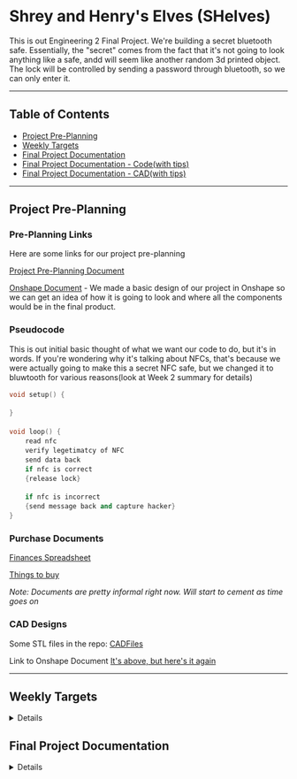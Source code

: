 # Shrey and Henry's Elves (SHelves)

This is out Engineering 2 Final Project. We're building a secret bluetooth safe. Essentially, the "secret" comes from the fact that it's not going to look anything like a safe, andd will seem like another random 3d printed object. The lock will be controlled by sending a password through bluetooth, so we can only enter it.

---

## Table of Contents

* [Project Pre-Planning](#Project-Pre-Planning)
* [Weekly Targets](#Weekly-Targets)
* [Final Project Documentation](#Final-Project-Documentation)
* [Final Project Documentation - Code(with tips)](#Code)
* [Final Project Documentation - CAD(with tips)](#CAD)

---

## Project Pre-Planning

### Pre-Planning Links

Here are some links for our project pre-planning

[Project Pre-Planning Document](https://docs.google.com/document/d/1n7HKKgamwmxf23o07j7cTV_iTXT8w2us0Eivl7ezHLk/edit)

[Onshape Document](https://cvilleschools.onshape.com/documents/396c4bae165363b393b80903/w/f6e132cf290feae134ab5437/e/f283a3afb2df00d231ba4060) - We made a basic design of our project in Onshape so we can get an idea of how it is going to look and where all the components would be in the final product.

### Pseudocode

This is out initial basic thought of what we want our code to do, but it's in words. If you're wondering why it's talking about NFCs, that's because we were actually going to make this a secret NFC safe, but we changed it to bluwtooth for various reasons(look at Week 2 summary for details)

```c++
void setup() {
    
}

void loop() {
    read nfc
    verify legetimatcy of NFC
    send data back
    if nfc is correct
    {release lock}
    
    if nfc is incorrect 
    {send message back and capture hacker}
}
```
### Purchase Documents

[Finances Spreadsheet](https://docs.google.com/spreadsheets/d/1NeZBrL9gGg3-wpjZcSCkW1YLsva8NJrKapRebr1HqUg/edit#gid=0)

[Things to buy](https://docs.google.com/document/d/1pShio0aneYviQ_E5x2Q9ebDooaYmQixlLznzhgxQQnk/edit)

*Note: Documents are pretty informal right now. Will start to cement as time goes on*

### CAD Designs

Some STL files in the repo:
[CADFiles](https://github.com/shrey45/Shrey-and-Henry-s-Elves-SHelves-/tree/main/CADfiles)

Link to Onshape Document
[It's above, but here's it again](#pre-planning-links)

---

## Weekly Targets

<details>
    
### Week 1 - 2/22/21

#### Goal

Our goal for this week is to figure how the Arduino works**

#### Week 1 Summary

We got our parts and we opened up the Arduino. The arduino that we purchased is the Arduino 33 BLE w/headers. Honestly speaking, we have no idea how to operate this thing. We have used Arduino Uno for the entirity of our "enginnering career". We have to do A LOT of research on how this arduino nano works, and how we can get it to pair with NFC. We can normally look on Google for projects similar to ours, and get ideas and inspiration, but apparently no one has done a project using Arduino Nano + NFC. Someone's got to do it sooo... I guess that's us. We researched a dew sites and used the [Arduino Reference on BLE](https://www.arduino.cc/en/Reference/ArduinoBLE) so we could learn more about it. 

**Goal Status - In progress**

#### Links used

(https://www.okdo.com/project/get-started-with-arduino-nano-33-ble) - Just visiting sites to learn more

[Arduino Reference on BLE](https://www.arduino.cc/en/Reference/ArduinoBLE)

---

### Week 2 - 3/1/21

#### Goal

Our goal is to continue working on our NFC research.

**Goal Status -**

#### Week 2 Summary

We had a major FAIL and breakthrough this week. We realized that the arduino we bought doesn't actually have a NFC reader, it's just a chip. That kind of defeated the purpose of having the arduino nano w/nfc. Our breakthrough was that we were able to use BLE instead of NFC. We slightly modified our project to be a bluetooth based compartment rather than NFC based. What happens is that when the arduino nano connects to our device through NRF connect, the box will unlock. We got that working rather easily, and also decided we wanted to have a step 2 for the unlcoking process. We haven't thought of that step though.

#### Links Used

(https://www.okdo.com/project/get-started-with-arduino-nano-33-ble) - Just visiting sites to learn more

[Arduino Reference on BLE](https://www.arduino.cc/en/Reference/ArduinoBLE)

---

### Week 3 - 3/8/21

#### Goal

Our goal is to figure out what a second step to unlocking the compartment.

**Goal Status -**

#### Week 3 Summary

We thought of stating in the code hat if only a registered device connects through BLE, then the box will open. That way other devices that randomly connect can't get in. I looked around the BLE function library and found a function called scanForAddress(). That was to scan for the bluetooth address that the Nano is connecting to. I played around with that for a bit but for some wierd reason, the adress that was popping up on my serial monitor was completely different from what my device's address was. In the end, it eneded up not working how I wanted it to, but I'll kepp working on it.

#### Links Used

[scanForAddress()](https://www.arduino.cc/en/Reference/ArduinoBLEBLEscanForAddress)

[Arduino Reference on BLE](https://www.arduino.cc/en/Reference/ArduinoBLE)

[Arduino Forums](https://forum.arduino.cc/index.php?topic=662680.0)

---

### Week 4 - 3/15/21

#### Goal

Our goal is to figure out what a second step to unlocking the compartment.

**Goal Status -**

#### Week 4 Summary

Honestly, we didn't get much progress in code this week. Still trying to work out how to add a second layer of security and other things. I also was bombarded with a lot of HW including and essay, so... yeah. Next week will be much more productive for code. We did get some prgress in CAD though! Chek out the [CADFiles](https://github.com/shrey45/Shrey-and-Henry-s-Elves-SHelves-/tree/main/CADfiles)

—

Yep, not too much. We have a good direction, just getting concepts to real things can be hard. Very hard. CAD was tweaked to be better printed.

#### Links Used

[Arduino Forums](https://forum.arduino.cc/index.php?topic=662680.0)

[Onshape link](https://cvilleschools.onshape.com/documents/396c4bae165363b393b80903/w/f6e132cf290feae134ab5437/e/29a0a14830e85418dcbea46b)

[Onshape link 2](https://cvilleschools.onshape.com/documents/c71da7297e82db234daa5424/w/67425958a3b815c674c77b8b/e/1645d67e4368d60fb1fd7d67)


---

### Week 6 - 3/31/21

#### Goal

Continue to troubleshoot Arduino <-> Device connection, and prepare CAD design for real world use.

**Goal Status - CAD is going slow, but okay. Code is running into issues.**

#### Week 6 Summary

CAD: Thickness of box has been changed, many small redesigns to fit a battery and mechanisms. Trying to design 'snap-fit' (2 links below) for the box top and bottom walls.

Code: Between the Arduino Nano, the Bluetooth Low Energy (BLE) protocol, and the walled garden of iOS, the knowledge and code that exists for this project is very very rare. Troubleshooting is being done very actively, it's just hard to keep constantly mulling over to try and find *el Dorado*.

**Once we get back from Spring Break**

Henry: First off, I'm gonna bask in the lab air. Then, I'm gonna work and hopefully start getting some locking prototypes started, maybe printing out our designs. I 100% will have a million questions, but hopefully I can try and find the answers myself.

Shrey: I'll still be at home, but I'm gonna be following the sane drill. Write, test, rewrite, and retest code. I'm just tying to figure out this code, and I'm really close, I know it. That's why it's so frustrating because I can see the light at the end of the tunnel, but it's still about a mile away.

#### Links Used

[Latest Onshape Document (Snap-fit Compartment Design)](https://cvilleschools.onshape.com/documents/6b8f4263bb016b629e189fe7/w/23d0a2824c42f47f874adfcc/e/d084e0d6af6d5dfb90115ced)

[Snap-fit Article #1](https://www.sculpteo.com/blog/2018/04/25/how-to-connect-two-parts-with-3d-printed-joints-and-snap-fits/)

[Snap-fit Article #2](https://www.3dhubs.com/knowledge-base/how-design-snap-fit-joints-3d-printing/)

[Henry's Random Links](https://github.com/shrey45/Secret-Bluetooth-Compartment/blob/main/CADfiles/RandomLinks.md)
    
</details>

## Final Project Documentation

<details>

### Summary

We initially chose the Nano 33 Ble because we saw it had NFC capabilities, and it way tiny, so we purchased that, but switching from that to bluetooth led us to a lot of problems. Eventually though, after a lot of struggles, trial and error runs, and testing, we finished the box. Kind of, atleast. We finished the theoretical proof of concept of the box, designed it completely on CAD, AND completed & tested working code, but we were unable to get the box printed because of shortage of time. Whatever we got though is pretty cool and we're happy about it! (not really we're pretty bummed out that we couldn't actually make it after lots of effort and time...) Here it is though!
    
#### Materials Used

- Arduino Nano 33 BLE
- Solenoid
- Diode
- Transistor
- Resistor
- Jumper Wires

Here are some tips for starting any project:

#### Project Tips

1. Research properly - Make aure you know about 90% of everything in your project. It's not possible to knwo EVERYTHING that you will need, because problems will arise and you'll have to work around it, but have a really good sense of it.
2. Read electronic parts' documentation - This is very helpful. You can understand all about the board, and most of the features.
3. Read carefully - This goes back to the research. Just because you see one word that you were looking for, doesn't mean it's exactly what you're looking for. Read on to make sure it isn't some other thing that would be kind of useless for your work(Kind of like if you see a sign for lemonade, but they wrote "no lemons were harmed in the making" in fine print, so you basically just wasted 50 cents on yellow colored water)
4. Whenever you're testing code and using your board, remember - *NEVER RUN A 9V BATTERY THROUGH YOUR NANO, IT WILL GET FRIED*(backed by real life evidence).


### Code

```c++

#include <ArduinoBLE.h>

BLEService ledService("19B10000-E8F2-537E-4F6C-D104768A1214"); // BLE LED Service

// BLE LED Switch Characteristic - custom 128-bit UUID, read and writable by central
BLEByteCharacteristic switchCharacteristic("19B10001-E8F2-537E-4F6C-D104768A1214", BLERead | BLEWrite);

const int ledPin = LED_BUILTIN; // pin to use for the LED

void setup() {
  Serial.begin(9600);
  while (!Serial);

  // set LED pin to output mode
  pinMode(ledPin, OUTPUT);

  // begin initialization
  if (!BLE.begin()) {
    Serial.println("starting BLE failed!");

    while (1);
  }

  // set advertised local name and service UUID:
  BLE.setLocalName("LED");
  BLE.setAdvertisedService(ledService);

  // add the characteristic to the service
  ledService.addCharacteristic(switchCharacteristic);

  // add service
  BLE.addService(ledService);

  // set the initial value for the characeristic:
  switchCharacteristic.writeValue(0);

  // start advertising
  BLE.advertise();

  Serial.println("BLE LED Peripheral");
}

void loop() {
  // listen for BLE peripherals to connect:
  BLEDevice central = BLE.central();

  // if a central is connected to peripheral:
  if (central) {
    Serial.print("Connected to central: ");
    // print the central's MAC address:
    Serial.println(central.address());

    // while the central is still connected to peripheral:
    while (central.connected()) {
      // if the remote device wrote to the characteristic,
      // use the value to control the LED:
      if (switchCharacteristic.written()) {
        if (switchCharacteristic.value()) {   // any value other than 0
          Serial.println("LED off");
          digitalWrite(ledPin, LOW);         // will turn the LED off
        } else {                              // a 0 value
          Serial.println(("LED on"));
          digitalWrite(ledPin, HIGH);          // will turn the LED on
        }
      }
    }

    // when the central disconnects, print it out:
    Serial.print(("Disconnected from central: "));
    Serial.println(central.address());
    
  }
}
```
    
*Wiring*:

<img src="SafeWiring.jpeg" alt="" width="500" height="500">

#### Reflection

---

Our time with the code was litteraly a rollercoaster ride. We had times that we felt that we were almost done, but we stumbled upon a huge problem right after. Sometimes, it felt like we couldn't even get past the most basic things. At some points, we struggled to get code just uploading to the board(hit the reset button), and we took at least 2 weeks searching for an app that can send inputs via BLE. We actually started with NFC, but then realized we bought a board that had an NFC chip on it, and not a reader, so that was an obstacle we created on ourselves and that probably wasted a good bit of time. Eventually though, the code issue was solved. 

Here are some tips for working with Bluetooth, or any new complicated feature:

#### Tips for Bluetooth(or any new things you're trying out)

1. Make sure you know what you intend on using Bluetooth for before starting your project - Knwoing this will make planning a lot easier.
2. Explore different options before making a choice of equiment or purchase - We used a Nano 33 BLE, and that added to the complexity of our project because this was a fairly new board, and there weren't many helfpful resources while trying to fully understand it. A great option for starting out on bluetooth could be to try using an [HC-05 Bluetooth Module](https://www.amazon.com/HiLetgo-Wireless-Bluetooth-Transceiver-Arduino/dp/B071YJG8DR) which work with Arduino Uno, and has plenty of resources online. It also has many apps that are compatible with it.
3. If you do end up using BLE - start by reading through and applying code and functions found on the [Arduino BLE Library Reference Page](https://www.arduino.cc/en/Reference/ArduinoBLE) so that you can start to get a feel for BLE, and how it works.
4. Download the BLE library and try out the example codes - Use the serial monitor to your advantage and start messing with some code. This will help you understand how to implement these codes, with other BLE functions, to your project code.
5. [LightBlue](https://apps.apple.com/us/app/lightblue/id557428110) - This app is one of the only apps that can communicate with(send inputs) to the Nano. Another great app to start of with is [nRF Connect](https://apps.apple.com/us/app/nrf-connect-for-mobile/id1054362403), which allows you to test code and make sure it connects(*NOTE: This app can only connect to the Nano, but not send it inputs*). Download these apps on your phone, and start messing around with it.
6. Example Code - Here's a link to [another Repo](https://github.com/shrey45/Secret-Bluetooth-Compartment/blob/main/APPS%20with%20BLE%20CODE.md) about the codes to use for the apps above.
7. Try to start reading functions - The codes that I provided you proably don't make any sense, and look like another language(actually it is😂), and thats what I felt at the start too. If you look over the reference page I linked though then you can start making sense of the code. So try to go over the hugh code 1 line at a time, and see if you can get the jist of what everything means. TRUST ME. It'll be A LOT easier then.
8. Do as much Google as you can to try to get informatin from the very few sources there are online.
9. *Last Resort Option* - Worst comes worst, after checking with your teacher and if there are no resources available to help you continue in your BLE(or whatever project) adventure, then write a support ticket to Arduino. I'm not going to link that because you probably shouldn't use that... because you have THIS AMAZING RESOURCE WHICH GIVES YOU SO MUCH INFORMATION!!! I wish I had something like this before this project...
10. It will be very frustrating, trust me, but *DO NOT* give up. 
11. This is not really related to code, but whenever you're testing code and using your board, remember - *NEVER RUN A 9V BATTERY THROUGH YOUR NANO, IT WILL GET FRIED*(backed by real life evidence).

I really hope this section of code advice helps and you don't keep on goin in circles like we did for the entire year(but you should struggle and fail, it helps in the learning process:)

ON TO CAD!➡️

## CAD
<img src="https://github.com/shrey45/Secret-Bluetooth-Compartment/blob/main/CADfiles/Images/SnapFit/SnapFit.png?raw=true" alt="Snap fit screenshot" width="500">  

[SnapFit.md](SnapFit.md)  
[SnapFit Onshape](https://cvilleschools.onshape.com/documents/f3440d5da847d046bf1eb953/w/08b36d4511e8e49777525b57/e/3e4783c8b1288a5ddce265f7)

[OldCompartmentDesign Onshape](https://cvilleschools.onshape.com/documents/396c4bae165363b393b80903/w/f6e132cf290feae134ab5437/e/29a0a14830e85418dcbea46b)  
[CompartmentRedesign Onshape](https://cvilleschools.onshape.com/documents/c71da7297e82db234daa5424/w/67425958a3b815c674c77b8b/e/6f854c8b8a0eb32d950fda1c)  
[SnapFitCompartmentDesign Onshape](https://cvilleschools.onshape.com/documents/6b8f4263bb016b629e189fe7/w/23d0a2824c42f47f874adfcc/e/b8b8692039fcbf42eb6f0b4a)  
[NoneSpeakerLeftBeef Onshape (Final design)](https://cvilleschools.onshape.com/documents/9ee71173f84ed46c57a5b318/w/1ce86f572c7f2d8ddb705cc3/e/54a1578b72b67c68f9d880e9) 
